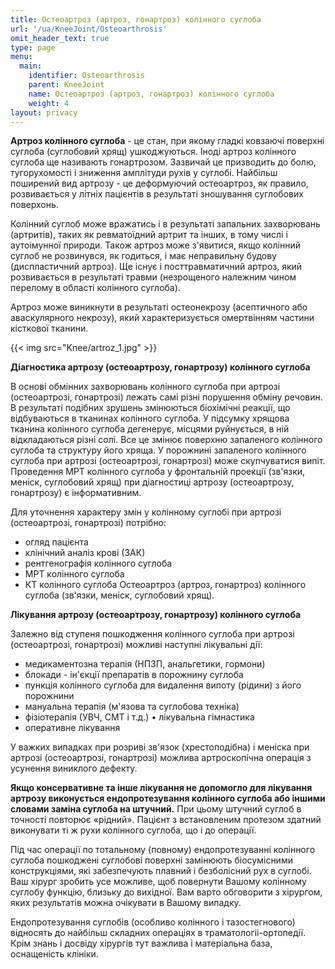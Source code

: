```yaml
---
title: Остеоартроз (артроз, гонартроз) колінного суглоба
url: '/ua/KneeJoint/Osteoarthrosis'
omit_header_text: true
type: page
menu:
  main:
    identifier: Osteoarthrosis
    parent: KneeJoint
    name: Остеоартроз (артроз, гонартроз) колінного суглоба
    weight: 4
layout: privacy
---
```


**Артроз колінного суглоба** - це стан, при якому гладкі ковзаючі поверхні суглоба (суглобовий хрящ) ушкоджуються. Іноді артроз колінного суглоба ще називають гонартрозом. Зазвичай це призводить до болю, тугорухомості і зниження амплітуди рухів у суглобі. Найбільш поширений вид артрозу - це деформуючий остеоартроз, як правило, розвивається у літніх пацієнтів в результаті зношування суглобових поверхонь.

Колінний суглоб може вражатись і в результаті запальних захворювань (артритів), таких як ревматоїдний артрит та інших, в тому числі і аутоімунної природи. Також артроз може з'явитися, якщо колінний суглоб не розвинувся, як годиться, і має неправильну будову (диспластичний артроз).
Ще існує і посттравматичний артроз, який розвивається в результаті травми (незрощеного належним чином перелому в області колінного суглоба).

Артроз може виникнути в результаті остеонекрозу (асептичного або аваскулярного некрозу), який характеризується омертвінням частини кісткової тканини.

{{< img src="Knee/artroz_1.jpg" >}}

**Діагностика артрозу (остеоартрозу, гонартрозу) колінного суглоба**

В основі обмінних захворювань колінного суглоба при артрозі (остеоартрозі, гонартрозі) лежать самі різні порушення обміну речовин. В результаті подібних зрушень змінюються біохімічні реакції, що відбуваються в тканинах колінного суглоба. У підсумку хрящова тканина колінного суглоба дегенерує, місцями руйнується, в ній відкладаються різні солі. Все це змінює поверхню запаленого колінного суглоба та структуру його хряща. У порожнині запаленого колінного суглоба при артрозі (остеоартрозі, гонартрозі) може скупчуватися випіт. Проведення МРТ колінного суглоба у фронтальній проекції (зв'язки, меніск, суглобовий хрящ) при діагностиці артрозу (остеоартрозу, гонартрозу) є інформативним.

Для уточнення характеру змін у колінному суглобі при артрозі (остеоартрозі, гонартрозі) потрібно:
- огляд пацієнта
- клінічний аналіз крові (ЗАК)
- рентгенографія колінного суглоба
- МРТ колінного суглоба
- КТ колінного суглоба Остеоартроз (артроз, гонартроз) колінного суглоба (зв'язки, меніск, суглобовий хрящ).

**Лікування артрозу (остеоартрозу, гонартрозу) колінного суглоба**

Залежно від ступеня пошкодження колінного суглоба при артрозі (остеоартрозі, гонартрозі) можливі наступні лікувальні дії:
- медикаментозна терапія (НПЗП, анальгетики, гормони)
- блокади - ін'єкції препаратів в порожнину суглоба
- пункція колінного суглоба для видалення випоту (рідини) з його порожнини
- мануальна терапія (м'язова та суглобова техніка)
- фізіотерапія (УВЧ, СМТ і т.д.) • лікувальна гімнастика
- оперативне лікування

У важких випадках при розриві зв'язок (хрестоподібна) і меніска при артрозі (остеоартрозі, гонартрозі) можлива артроскопічна операція з усунення виниклого дефекту.

**Якщо консервативне та інше лікування не допомогло для лікування артрозу виконується ендопротезування колінного суглоба або іншими словами заміна суглоба на штучний.** При цьому штучний суглоб в точності повторює «рідний». Пацієнт з встановленим протезом здатний виконувати ті ж рухи колінного суглоба, що і до операції.

Під час операції по тотальному (повному) ендопротезуванні колінного суглоба пошкоджені суглобові поверхні замінюють біосумісними конструкціями, які забезпечують плавний і безболісний рух в суглобі. Ваш хірург зробить усе можливе, щоб повернути Вашому колінному суглобу функцію, близьку до вихідної. Вам варто обговорити з хірургом, яких результатів можна очікувати в Вашому випадку.

Ендопротезування суглобів (особливо колінного і тазостегнового) відносять до найбільш складних операціях в траматологіі-ортопедії. Крім знань і досвіду хірургів тут важлива і матеріальна база, оснащеність клініки. 


